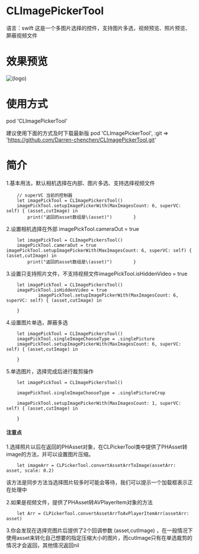 # CLImagePickerTool
语言：swift   这是一个多图片选择的控件，支持图片多选，视频预览、照片预览、屏蔽视频文件

# 效果预览
![(logo)](http://images2017.cnblogs.com/blog/818253/201708/818253-20170807162803752-73936537.gif)


# 使用方式

pod 'CLImagePickerTool'


建议使用下面的方式及时下载最新版
pod 'CLImagePickerTool', :git => 'https://github.com/Darren-chenchen/CLImagePickerTool.git'


# 简介
1.基本用法，默认相机选择在内部、图片多选、支持选择视频文件

		// superVC 当前的控制器
		let imagePickTool = CLImagePickersTool()
		imagePickTool.setupImagePickerWith(MaxImagesCount: 6, superVC: self) { (asset,cutImage) in
            print("返回的asset数组是\(asset)")		}

2.设置相机选择在外部 imagePickTool.cameraOut = true


		let imagePickTool = CLImagePickersTool()
		imagePickTool.cameraOut = true
	imagePickTool.setupImagePickerWith(MaxImagesCount: 6, superVC: self) { (asset,cutImage) in
            print("返回的asset数组是\(asset)")		}
           
3.设置只支持照片文件，不支持视频文件imagePickTool.isHiddenVideo = true

		let imagePickTool = CLImagePickersTool()
		imagePickTool.isHiddenVideo = true
				imagePickTool.setupImagePickerWith(MaxImagesCount: 6, superVC: self) { (asset,cutImage) in
            
        }
        
4.设置图片单选，屏蔽多选
		
		let imagePickTool = CLImagePickersTool()
        imagePickTool.singleImageChooseType = .singlePicture        
        imagePickTool.setupImagePickerWith(MaxImagesCount: 6, superVC: self) { (asset,cutImage) in
            
        }
        

5.单选图片，选择完成后进行裁剪操作
		
		let imagePickTool = CLImagePickersTool()
        
        imagePickTool.singleImageChooseType = .singlePictureCrop

        imagePickTool.setupImagePickerWith(MaxImagesCount: 1, superVC: self) { (asset,cutImage) in
            
        }


#### 注意点
1.选择照片以后在返回的PHAsset对象，在CLPickerTool类中提供了PHAsset转image的方法，并可以设置图片压缩。

		let imageArr = CLPickerTool.convertAssetArrToImage(assetArr: asset, scale: 0.2)

该方法是同步方法当选择图片较多时可能会等待，我们可以提示一个加载框表示正在处理中
		
2.如果是视频文件，提供了PHAsset转AVPlayerItem对象的方法
		
		let Arr = CLPickerTool.convertAssetArrToAvPlayerItemArr(assetArr: asset)
		
3.你会发现在选择完图片后提供了2个回调参数 (asset,cutImage)  ，在一般情况下使用asset来转化自己想要的指定压缩大小的图片，而cutImage只有在单选裁剪的情况才会返回，其他情况返回nil

